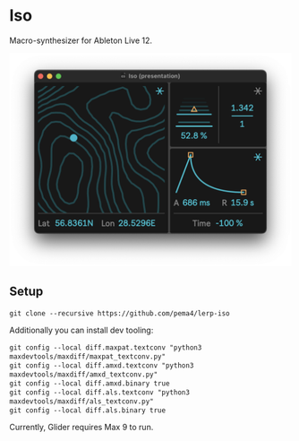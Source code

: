 # Iso

Macro-synthesizer for Ableton Live 12.

![iso-large](images/iso-large.png)

## Setup

```shell
git clone --recursive https://github.com/pema4/lerp-iso
```

Additionally you can install dev tooling:
```shell
git config --local diff.maxpat.textconv "python3 maxdevtools/maxdiff/maxpat_textconv.py"
git config --local diff.amxd.textconv "python3 maxdevtools/maxdiff/amxd_textconv.py"
git config --local diff.amxd.binary true
git config --local diff.als.textconv "python3 maxdevtools/maxdiff/als_textconv.py"
git config --local diff.als.binary true
```

Currently, Glider requires Max 9 to run.
